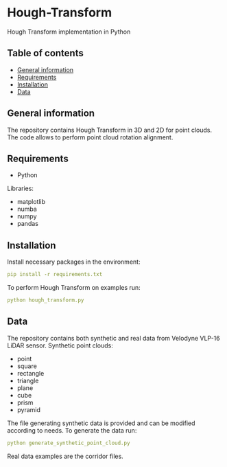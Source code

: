 # Hough-Transform
Hough Transform implementation in Python

## Table of contents
* [General information](#general-information)
* [Requirements](#requirements)
* [Installation](#installation)
* [Data](#data)

## General information

The repository contains Hough Transform in 3D and 2D for point clouds. The code allows to perform point cloud rotation alignment. 

## Requirements

* Python 
  
Libraries:
* matplotlib
* numba
* numpy
* pandas

## Installation

Install necessary packages in the environment:
```yaml
pip install -r requirements.txt
```
To perform Hough Transform on examples run:
```yaml
python hough_transform.py
```

## Data

The repository contains both synthetic and real data from Velodyne VLP-16 LiDAR sensor. 
Synthetic point clouds:
* point
* square
* rectangle
* triangle
* plane
* cube
* prism
* pyramid

The file generating synthetic data is provided and can be modified according to needs. To generate the data run:
```yaml
python generate_synthetic_point_cloud.py
```

Real data examples are the corridor files. 
